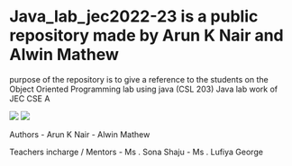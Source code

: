 # Java_lab_jec2022-23 is a public repository made by Arun K Nair and Alwin Mathew 
purpose of the repository is to give a reference to the students on the Object Oriented Programming lab using java (CSL 203)
Java lab work of JEC CSE A 


[![](https://img.shields.io/badge/Programs%20by-Arun%20K%20Nair-blue)](mailto:arunknair.cse21@jecc.ac.in)
[![](https://img.shields.io/badge/Programs%20by-Alwin%20Mathew-orange)](mailto:alwinmathew.cse21@jecc.ac.in)


Authors - Arun K Nair 
       - Alwin Mathew
       
       
       
       
Teachers incharge / Mentors - Ms . Sona Shaju
                            - Ms . Lufiya George

